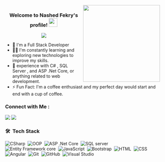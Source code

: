 
<img width="250" align="right" src="https://c.tenor.com/_DOBjnGspYAAAAAM/code-coding.gif">

<h3 align="center">
  Welcome to Nashed Fekry's profile!
  <img src="https://media.giphy.com/media/hvRJCLFzcasrR4ia7z/giphy.gif" width="28">
</h3>

<!-- Typing SVG by DenverCoder1 - https://github.com/DenverCoder1/readme-typing-svg -->
<p align="center">
  <a href="https://github.com/DenverCoder1/readme-typing-svg"><img src="https://readme-typing-svg.herokuapp.com/?lines=Full-stack%20web%20developer;Always%20learning%20new%20things&font=Fira%20Code&center=true&width=440&height=45&color=f75c7e&vCenter=true&size=22"></a>
</p> 

- 🏢 I'm a Full Stack Developer
- 👨‍💻 I'm constantly learning and exploring new technologies to improve my skills.
- 💬 experience with C# , SQL Server , and ASP .Net Core, or anything related to web development.
- ⚡ Fun Fact: I'm a coffee enthusiast and my perfect day would start and end with a cup of coffee.



### Connect with Me :

<a href="https://linkedin.com/in/nashed-fekry-0340a81b2" target="_blank"><img src="https://img.shields.io/badge/-Nashed%20Fekry-0077B5?style=for-the-badge&logo=Linkedin&logoColor=white"/></a>
<a href="https://t.me/nashedfekry" target="_blank"><img src="https://img.shields.io/badge/-Nashed%20Fekry-0077B5?style=for-the-badge&logo=Telegram&logoColor=white"/></a>
### 🛠 &nbsp;Tech Stack

![CSharp](https://img.shields.io/badge/-CSharp-05122A?style=flat&logo=CSharp&logoColor=339933)&nbsp;
![OOP](https://img.shields.io/badge/-OOP%20-05122A?style=flat&logo=OOP)&nbsp;
![ASP .Net Core](https://img.shields.io/badge/-ASP%20.Net%20Core-05122A?style=flat&logo=ASP&.Net&Core)&nbsp;
![SQL server](https://img.shields.io/badge/-Sql-05122A?style=flat&logo=Sql)&nbsp;
![Entity Framework core](https://img.shields.io/badge/-Entity%20Framework%20core-05122A?style=flat&logo=Entity&Framework&core)&nbsp;
![JavaScript](https://img.shields.io/badge/-JavaScript-05122A?style=flat&logo=javascript)&nbsp;
![Bootstrap](https://img.shields.io/badge/-Bootstrap-05122A?style=flat&logo=bootstrap&logoColor=563D7C)&nbsp;
![HTML](https://img.shields.io/badge/-HTML-05122A?style=flat&logo=HTML5)&nbsp;
![CSS](https://img.shields.io/badge/-CSS-05122A?style=flat&logo=CSS3&logoColor=1572B6)&nbsp;
![Angular](https://img.shields.io/badge/-Angular-05122A?style=flat&logo=Angular)&nbsp;
![Git](https://img.shields.io/badge/-Git-05122A?style=flat&logo=git)&nbsp;
![GitHub](https://img.shields.io/badge/-GitHub-05122A?style=flat&logo=github)&nbsp;
![Visual Studio](https://img.shields.io/badge/-Visual%20Studio-05122A?style=flat&logo=visual-studio&logoColor=007ACC)&nbsp;


